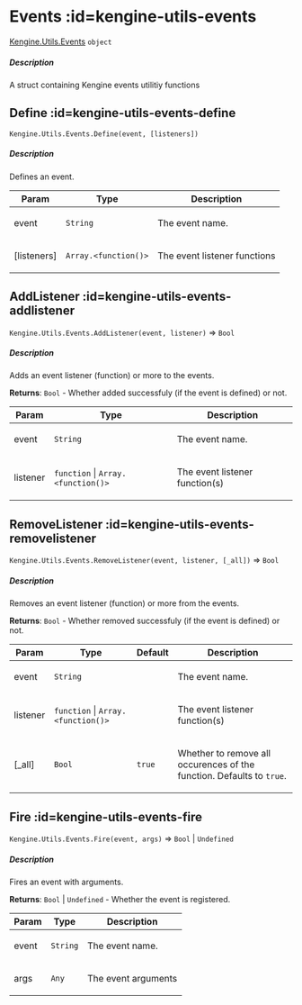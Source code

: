 # Events  :id=kengine-utils-events

[Kengine.Utils.Events](Kengine.Utils.Events) <code>object</code>
<!-- tabs:start -->


##### **Description**

A struct containing Kengine events utilitiy functions


<!-- tabs:end -->

## Define  :id=kengine-utils-events-define

`Kengine.Utils.Events.Define(event, [listeners])`
<!-- tabs:start -->


##### **Description**

Defines an event.



| Param | Type | Description |
| --- | --- | --- |
| event | <code>String</code> | <p>The event name.</p> |
| [listeners] | <code>Array.&lt;function()&gt;</code> | <p>The event listener functions</p> |

<!-- tabs:end -->

## AddListener  :id=kengine-utils-events-addlistener

`Kengine.Utils.Events.AddListener(event, listener)` ⇒ <code>Bool</code>
<!-- tabs:start -->


##### **Description**

Adds an event listener (function) or more to the events.


**Returns**: <code>Bool</code> - Whether added successfuly (if the event is defined) or not.  

| Param | Type | Description |
| --- | --- | --- |
| event | <code>String</code> | <p>The event name.</p> |
| listener | <code>function</code> \| <code>Array.&lt;function()&gt;</code> | <p>The event listener function(s)</p> |

<!-- tabs:end -->

## RemoveListener  :id=kengine-utils-events-removelistener

`Kengine.Utils.Events.RemoveListener(event, listener, [_all])` ⇒ <code>Bool</code>
<!-- tabs:start -->


##### **Description**

Removes an event listener (function) or more from the events.


**Returns**: <code>Bool</code> - Whether removed successfuly (if the event is defined) or not.  

| Param | Type | Default | Description |
| --- | --- | --- | --- |
| event | <code>String</code> |  | <p>The event name.</p> |
| listener | <code>function</code> \| <code>Array.&lt;function()&gt;</code> |  | <p>The event listener function(s)</p> |
| [_all] | <code>Bool</code> | <code>true</code> | <p>Whether to remove all occurences of the function. Defaults to <code>true</code>.</p> |

<!-- tabs:end -->

## Fire  :id=kengine-utils-events-fire

`Kengine.Utils.Events.Fire(event, args)` ⇒ <code>Bool</code> \| <code>Undefined</code>
<!-- tabs:start -->


##### **Description**

Fires an event with arguments.


**Returns**: <code>Bool</code> \| <code>Undefined</code> - Whether the event is registered.  

| Param | Type | Description |
| --- | --- | --- |
| event | <code>String</code> | <p>The event name.</p> |
| args | <code>Any</code> | <p>The event arguments</p> |

<!-- tabs:end -->

